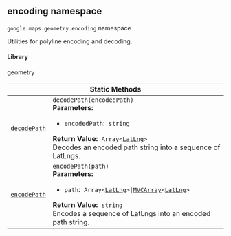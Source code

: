 
<devsite-heading text=" encoding namespace" for="encoding" level="h2" link="" toc="" back-to-top=""><h2 id="encoding" is-upgraded="">encoding namespace</h2></devsite-heading>
<p>
<code translate="no" dir="ltr"><span itemprop="path">google.maps.geometry</span>.<span itemprop="name">encoding</span></code>
namespace
</p>
<p>Utilities for polyline encoding and decoding.</p>
<devsite-heading text="Library" for="library" level="h4" link=""><h4 is-upgraded="" id="library">Library</h4></devsite-heading>
<p>geometry</p>
<div class="devsite-table-wrapper"><table class="methods responsive" summary="namespace encoding - Static Methods">
<thead>
<tr><th colspan="2">Static Methods</th>
</tr></thead>
<tbody>
<tr id="encoding.decodePath">
<td itemprop="property"><code translate="no" dir="ltr"><a class="secret-link" href="#encoding.decodePath"><span>decodePath</span></a></code></td>
<td><div><code translate="no" dir="ltr">decodePath(encodedPath)</code></div>
<div class="desc"><strong>Parameters:</strong>&nbsp; <ul>
<li><code translate="no" dir="ltr">encodedPath</code>:&nbsp; <code translate="no" dir="ltr">string</code></li>
</ul></div>
<div class="desc"><strong>Return Value:</strong>&nbsp; <code translate="no" dir="ltr">Array&lt;<a href="LatLng.md">LatLng</a>&gt;</code></div>
<div class="desc">Decodes an encoded path string into a sequence of LatLngs.</div></td>
</tr>
<tr id="encoding.encodePath">
<td itemprop="property"><code translate="no" dir="ltr"><a class="secret-link" href="#encoding.encodePath"><span>encodePath</span></a></code></td>
<td><div><code translate="no" dir="ltr">encodePath(path)</code></div>
<div class="desc"><strong>Parameters:</strong>&nbsp; <ul>
<li><code translate="no" dir="ltr">path</code>:&nbsp; <code translate="no" dir="ltr">Array&lt;<a href="LatLng.md">LatLng</a>&gt;|<a href="MVCArray.md">MVCArray</a>&lt;<a href="LatLng.md">LatLng</a>&gt;</code></li>
</ul></div>
<div class="desc"><strong>Return Value:</strong>&nbsp; <code translate="no" dir="ltr">string</code></div>
<div class="desc">Encodes a sequence of LatLngs into an encoded path string.</div></td>
</tr>
</tbody>
</table></div>

